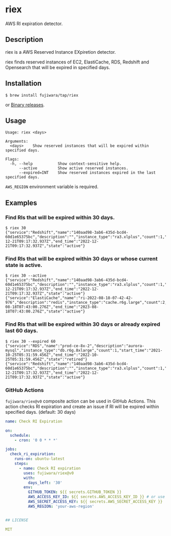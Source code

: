 # riex

AWS RI expiration detector.

## Description

riex is a AWS Reserved Instance EXpiretion detector.

riex finds reserved instances of EC2, ElastiCache, RDS, Redshift and Opensearch that will be expired in specified days.

## Installation

```console
$ brew install fujiwara/tap/riex
```

or [Binary releases](https://github.com/fujiwara/riex/releases).

## Usage

```
Usage: riex <days>

Arguments:
  <days>    Show reserved instances that will be expired within specified days.

Flags:
  -h, --help           Show context-sensitive help.
      --active         Show active reserved instances.
      --expired=INT    Show reserved instances expired in the last specified days.
```

`AWS_REGION` environment variable is required.


## Examples

### Find RIs that will be expired within 30 days.

```console
$ riex 30
{"service":"Redshift","name":"140aad98-3ab6-435d-bcd4-60d1e65375bc","description":"","instance_type":"ra3.xlplus","count":1,"start_time":"2021-12-21T09:17:32.937Z","end_time":"2022-12-21T09:17:32.937Z","state":"active"}
```

### Find RIs that will be expired within 30 days or whose current state is active.

```console
$ riex 30 --active
{"service":"Redshift","name":"140aad98-3ab6-435d-bcd4-60d1e65375bc","description":"","instance_type":"ra3.xlplus","count":1,"start_time":"2021-12-21T09:17:32.937Z","end_time":"2022-12-21T09:17:32.937Z","state":"active"}
{"service":"ElastiCache","name":"ri-2022-08-18-07-42-42-976","description":"redis","instance_type":"cache.r6g.large","count":2,"start_time":"2022-08-18T07:43:00.276Z","end_time":"2023-08-18T07:43:00.276Z","state":"active"}
```

### Find RIs that will be expired within 30 days or already expired last 60 days.

```
$ riex 30 --expired 60
{"service":"RDS","name":"prod-ce-8x-2","description":"aurora-mysql","instance_type":"db.r6g.8xlarge","count":1,"start_time":"2021-10-25T05:31:59.456Z","end_time":"2022-10-25T05:31:59.456Z","state":"retired"}
{"service":"Redshift","name":"140aad98-3ab6-435d-bcd4-60d1e65375bc","description":"","instance_type":"ra3.xlplus","count":1,"start_time":"2021-12-21T09:17:32.937Z","end_time":"2022-12-21T09:17:32.937Z","state":"active"}
```

### GitHub Actions

`fujiwara/riex@v0` composite action can be used in GitHub Actions.
This action checks RI expiration and create an issue if RI will be expired within specified days. (default: 30 days)

```yaml
name: Check RI Expiration

on:
  schedule:
    - cron: '0 0 * * *'

jobs:
  check_ri_expiration:
    runs-on: ubuntu-latest
    steps:
      - name: Check RI expiration
        uses: fujiwara/riex@v0
        with:
          days_left: '30'
        env:
          GITHUB_TOKEN: ${{ secrets.GITHUB_TOKEN }}
          AWS_ACCESS_KEY_ID: ${{ secrets.AWS_ACCESS_KEY_ID }} # or use aws-actions/configure-aws-credentials in before step
          AWS_SECRET_ACCESS_KEY: ${{ secrets.AWS_SECRET_ACCESS_KEY }}
          AWS_REGION: 'your-aws-region'


## LICENSE

MIT
